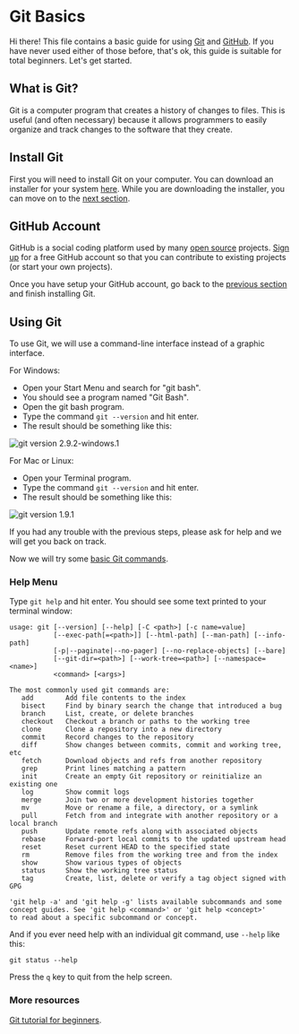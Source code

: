 # Git Basics

Hi there! This file contains a basic guide for using [Git](https://git-scm.com/) and [GitHub](https://github.com/). If you have never used either of those before, that's ok, this guide is suitable for total beginners. Let's get started.


## What is Git?

Git is a computer program that creates a history of changes to files. This is useful (and often necessary) because it allows programmers to easily organize and track changes to the software that they create.


## Install Git

First you will need to install Git on your computer. You can download an installer for your system [here](https://git-scm.com/downloads). While you are downloading the installer, you can move on to the [next section](#github-account).


## GitHub Account

GitHub is a social coding platform used by many [open source](https://opensource.org/) projects. [Sign up](https://github.com/join) for a free GitHub account so that you can contribute to existing projects (or start your own projects).

Once you have setup your GitHub account, go back to the [previous section](#install-git) and finish installing Git.


## Using Git

To use Git, we will use a command-line interface instead of a graphic interface.

For Windows:
* Open your Start Menu and search for "git bash".
* You should see a program named "Git Bash".
* Open the git bash program.
* Type the command `git --version` and hit enter.
* The result should be something like this:

![git version 2.9.2-windows.1](screenshots/windows-git-bash.png)


For Mac or Linux:
* Open your Terminal program.
* Type the command `git --version` and hit enter.
* The result should be something like this:

![git version 1.9.1](screenshots/ubuntu-terminal-git.png)

If you had any trouble with the previous steps, please ask for help and we will get you back on track.

Now we will try some [basic Git commands](https://docs.gitlab.com/ee/gitlab-basics/start-using-git.html#basic-git-commands).


### Help Menu

Type `git help` and hit enter. You should see some text printed to your terminal window:
```
usage: git [--version] [--help] [-C <path>] [-c name=value]
           [--exec-path[=<path>]] [--html-path] [--man-path] [--info-path]
           [-p|--paginate|--no-pager] [--no-replace-objects] [--bare]
           [--git-dir=<path>] [--work-tree=<path>] [--namespace=<name>]
           <command> [<args>]

The most commonly used git commands are:
   add        Add file contents to the index
   bisect     Find by binary search the change that introduced a bug
   branch     List, create, or delete branches
   checkout   Checkout a branch or paths to the working tree
   clone      Clone a repository into a new directory
   commit     Record changes to the repository
   diff       Show changes between commits, commit and working tree, etc
   fetch      Download objects and refs from another repository
   grep       Print lines matching a pattern
   init       Create an empty Git repository or reinitialize an existing one
   log        Show commit logs
   merge      Join two or more development histories together
   mv         Move or rename a file, a directory, or a symlink
   pull       Fetch from and integrate with another repository or a local branch
   push       Update remote refs along with associated objects
   rebase     Forward-port local commits to the updated upstream head
   reset      Reset current HEAD to the specified state
   rm         Remove files from the working tree and from the index
   show       Show various types of objects
   status     Show the working tree status
   tag        Create, list, delete or verify a tag object signed with GPG

'git help -a' and 'git help -g' lists available subcommands and some
concept guides. See 'git help <command>' or 'git help <concept>'
to read about a specific subcommand or concept.
```

And if you ever need help with an individual git command, use `--help` like this:
```
git status --help
```
Press the `q` key to quit from the help screen.

### More resources

[Git tutorial for beginners](https://youtu.be/0fKg7e37bQE). 
